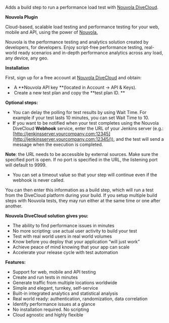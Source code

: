 Adds a build step to run a performance load test with [Nouvola
DiveCloud](https://divecloud.nouvola.com/).  

**Nouvola Plugin**

Cloud-based, scalable load testing and performance testing for your web,
mobile and API, using the power of [Nouvola.](http://www.nouvola.com/)

Nouvola is the performance testing and analytics solution created by
developers, for developers. Enjoy script-free performance testing,
real-world ready scenarios and in-depth performance analytics across any
load, any device, any geo.

**Installation**

First, sign up for a free account at [Nouvola
DiveCloud](https://divecloud.nouvola.com/) and obtain:

-    A **Nouvola API key **(located in Account -\> API & Keys).
-    Create a new test plan and copy the **test plan ID. **

**Optional steps:**

-   You can delay the polling for test results by using Wait Time. For
    example if your test lasts 10 minutes, you can set Wait Time to 10.
-   **I**f you want to be notified when your test completes using the
    Nouvola DiveCloud **Webhook** service, enter the URL of your Jenkins
    server (e.g.:
    [http://jenkinsserver.yourcompany.com:12345](http://jenkinsserver.yourcompany.com:12345/)),
    and the test will send a message when the execution is completed. 

**Note**: the URL needs to be accessible by external sources. Make sure
the specified port is open. If no port is specified in the URL, the
listening port will default to 9999.

-   You can set a timeout value so that your step will continue even if
    the webhook is never called. 

You can then enter this information as a build step, which will run a
test from the DiveCloud platform during your build. If you setup
multiple build steps with Nouvola tests, they may run either at the same
time or one after another.

**Nouvola DiveCloud solution gives you:**

-   The ability to find performance issues in minutes
-   No more scripting: use actual user activity to build your test
-   Test with real world users in real world volumes
-   Know before you deploy that your application “will just work”
-   Achieve peace of mind knowing that your app can scale
-   Accelerate your release cycle with test automation

**Features:**

-   Support for web, mobile and API testing
-   Create and run tests in minutes
-   Generate traffic from multiple locations worldwide
-   Simple and elegant, turnkey, self-service
-   Built-in integrated analytics and statistical analysis
-   Real world ready: authentication, randomization, data correlation
-   Identify performance issues at a glance
-   No installation required. No scripting
-   Cloud agnostic and highly flexible

